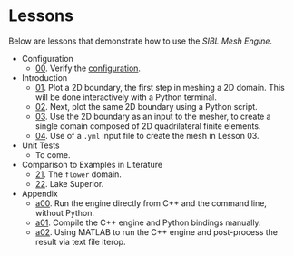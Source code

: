 # Lessons

Below are lessons that demonstrate how to use the *SIBL Mesh Engine*.

* Configuration
  * [00](lesson_00.md). Verify the [configuration](../../../config/README.md).
* Introduction
  * [01](lesson_01.md). Plot a 2D boundary, the first step in meshing a 2D domain.  This will be done interactively with a Python terminal.
  * [02](lesson_02.md). Next, plot the same 2D boundary using a Python script.
  * [03](lesson_03.md). Use the 2D boundary as an input to the mesher, to create a single domain composed of 2D quadrilateral finite elements.
  * [04](lesson_04.md). Use of a `.yml` input file to create the mesh in Lesson 03.
* Unit Tests
  * To come.
* Comparison to Examples in Literature
  * [21](lesson_21.md). The `flower` domain.
  * [22](lesson_22.md). Lake Superior.
* Appendix
  * [a00](lesson_a00.md). Run the engine directly from C++ and the command line, without Python.
  * [a01](lesson_a01.md). Compile the C++ engine and Python bindings manually.
  * [a02](lesson_a02.md). Using MATLAB to run the C++ engine and post-process the result via text file iterop.